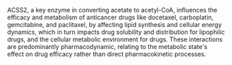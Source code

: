 ACSS2, a key enzyme in converting acetate to acetyl-CoA, influences the efficacy and metabolism of anticancer drugs like docetaxel, carboplatin, gemcitabine, and paclitaxel, by affecting lipid synthesis and cellular energy dynamics, which in turn impacts drug solubility and distribution for lipophilic drugs, and the cellular metabolic environment for drugs. These interactions are predominantly pharmacodynamic, relating to the metabolic state's effect on drug efficacy rather than direct pharmacokinetic processes.